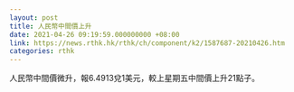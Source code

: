 ```yaml
---
layout: post
title: 人民幣中間價上升
date: 2021-04-26 09:19:59.000000000 +08:00
link: https://news.rthk.hk/rthk/ch/component/k2/1587687-20210426.htm
categories: rthk
---
```


人民幣中間價微升，報6.4913兌1美元，較上星期五中間價上升21點子。
